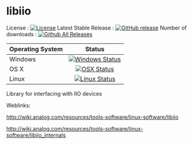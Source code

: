 # libiio


License : [![License](https://img.shields.io/badge/license-LGPL2-blue.svg)](https://github.com/analogdevicesinc/libiio/blob/master/LICENSE)
Latest Stable Release : [![GitHub release](https://img.shields.io/github/release/analogdevicesinc/libiio.svg)]()
Number of downloads :  [![Github All Releases](https://img.shields.io/github/downloads/analogdevicesinc/libiio/total.svg)](https://github.com/analogdevicesinc/libiio/releases/latest)

| Operating System        | Status       |
| ----------------------- |:------------:|
| Windows                 | [![Windows Status](https://ci.appveyor.com/api/projects/status/32r7s2skrgm9ubva?svg=true)](https://ci.appveyor.com/project/analogdevicesinc/libiio/branch/master) |
| OS X                    | [![OSX Status](https://api.travis-ci.org/analogdevicesinc/libiio.svg?branch=master&label=osx&passingTex=foo)](https://travis-ci.org/analogdevicesinc/libiio) |
| Linux                   | [![Linux Status](https://api.travis-ci.org/analogdevicesinc/libiio.svg?branch=master&label=linux)](https://travis-ci.org/analogdevicesinc/libiio) |


Library for interfacing with IIO devices

Weblinks:

http://wiki.analog.com/resources/tools-software/linux-software/libiio

http://wiki.analog.com/resources/tools-software/linux-software/libiio_internals
